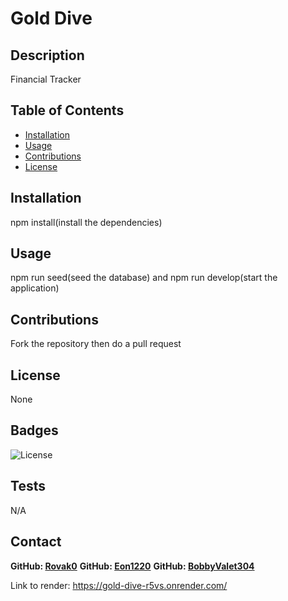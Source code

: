 # Gold Dive

## Description

Financial Tracker

## Table of Contents

- [Installation](#installation)
- [Usage](#usage)
- [Contributions](#contributions)
- [License](#license)

## Installation

npm install(install the dependencies)

## Usage

npm run seed(seed the database) and npm run develop(start the application)

## Contributions

Fork the repository then do a pull request

## License

None

## Badges

![License](https://img.shields.io/badge/license-None-blue)

## Tests

N/A

## Contact

**GitHub: [Rovak0](https://github.com/Rovak0)**
**GitHub: [Eon1220](https://github.com/Eon1220)**
**GitHub: [BobbyValet304](https://github.com/BobbyValet304)**

Link to render: https://gold-dive-r5vs.onrender.com/
